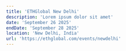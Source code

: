 ```yaml
---
title: 'ETHGlobal New Delhi'
description: 'Lorem ipsum dolor sit amet'
date: 'September 26 2025'
endDate: 'September 28 2025'
location: 'New Delhi, India'
url: 'https://ethglobal.com/events/newdelhi'
---
```


